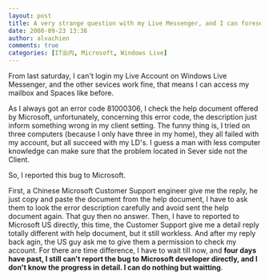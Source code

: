 ```yaml
---
layout: post
title: A very strange question with my Live Messenger, and I can foresee MS's lost
date: 2008-09-23 13:38
author: alvachien
comments: true
categories: [IT业内, Microsoft, Windows Live]
---
```

From last saturday, I can't login my Live Account on Windows Live Messenger, and the other sevices work fine, that means I can access my mailbox and Spaces like before.
 
As I always got an error code 81000306, I check the help document offered by Microsoft, unfortunately, concerning this error code, the description just inform something wrong in my client setting. The funny thing is, I tried on three computers (because I only have three in my home), they all failed with my account, but all succeed with my LD's. I guess a man with less computer knowledge can make sure that the problem located in Sever side not the Client.
 
So, I reported this bug to Microsoft.
 
First, a Chinese Microsoft Customer Support engineer give me the reply, he just copy and paste the document from the help document, I have to ask them to look the error description carefully and avoid sent the help document again. That guy then no answer.
Then, I have to reported to Microsoft US directly, this time, the Customer Support give me a detail reply totally different with help document, but it still workless. And after my reply back agin, the US guy ask me to give them a permission to check my account. For there are time difference, I have to wait till now, and **four days have past, I still can't report the bug to Microsoft developer directly, and I don't know the progress in detail. I can do nothing but waitting**.
